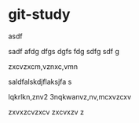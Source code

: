 # git-study



asdf

sadf
afdg
dfgs
dgfs
fdg
sdfg
sdf
g











zxcvzxcm,vznxc,vmn

saldfalskdjflaksjfa
s



lqkrlkn,znv2    3nqkwanvz,nv,mcxvzcxv




zxvxzcvzxcv
zxcvxzv
z



